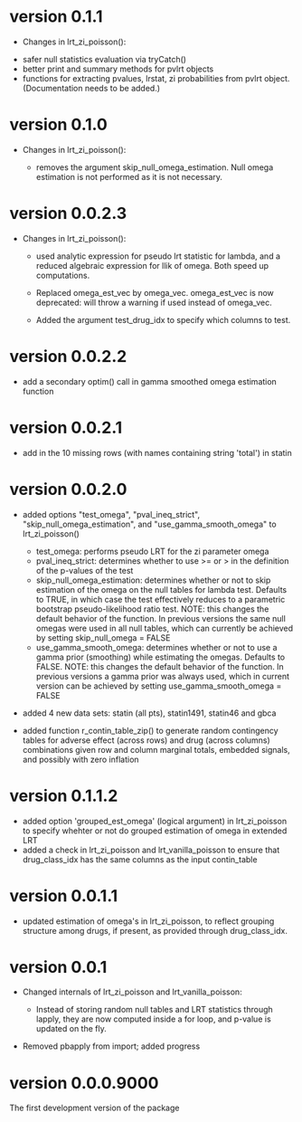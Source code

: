 # version 0.1.1

* Changes in lrt_zi_poisson():
 - safer null statistics evaluation via tryCatch()
 - better print and summary methods for pvlrt objects 
 - functions for extracting pvalues, lrstat, zi probabilities from pvlrt object. (Documentation needs to be added.) 

# version 0.1.0

* Changes in lrt_zi_poisson():

  - removes the argument skip_null_omega_estimation. Null omega estimation is not performed as it is not necessary.


# version 0.0.2.3

* Changes in lrt_zi_poisson():

  - used analytic expression for pseudo lrt statistic for lambda, and a reduced algebraic expression for llik of omega. Both speed up computations.

  - Replaced omega_est_vec by omega_vec. omega_est_vec is now deprecated: will throw a warning if used instead of omega_vec.

  - Added the argument test_drug_idx to specify which columns to test.




# version 0.0.2.2

- add a secondary optim() call in gamma smoothed omega estimation function



# version 0.0.2.1

- add in the 10 missing rows (with names containing string 'total') in statin


# version 0.0.2.0
* added options "test_omega", "pval_ineq_strict", "skip_null_omega_estimation", and "use_gamma_smooth_omega" to lrt_zi_poisson()
  - test_omega: performs pseudo LRT for the zi parameter omega
  - pval_ineq_strict: determines whether to use >= or > in the definition of the p-values of the test
  - skip_null_omega_estimation: determines whether or not to skip estimation of the omega on the null tables for lambda test. Defaults to TRUE, in which case the test effectively reduces to a parametric bootstrap pseudo-likelihood ratio test. NOTE: this changes the default behavior of the function. In previous versions the same null omegas were used in all null tables, which can currently be achieved by setting skip_null_omega = FALSE 
  - use_gamma_smooth_omega: determines whether or not to use a gamma prior (smoothing) while estimating the omegas. Defaults to FALSE. NOTE: this changes the default behavior of the function. In previous versions a gamma prior was always used, which in current version can be achieved by setting use_gamma_smooth_omega = FALSE 

* added 4 new data sets: statin (all pts), statin1491, statin46 and gbca

* added function r_contin_table_zip() to  generate random contingency tables for adverse effect (across rows) and drug (across columns) combinations given row and column marginal totals, embedded signals, and possibly with zero inflation



# version 0.1.1.2
* added option 'grouped_est_omega' (logical argument) in lrt_zi_poisson to specify whehter or not do grouped estimation of omega in extended LRT
* added a check in lrt_zi_poisson and lrt_vanilla_poisson to ensure that drug_class_idx has the same columns as the input contin_table



# version 0.0.1.1
* updated estimation of omega's in lrt_zi_poisson, to reflect grouping structure among drugs, if present, as provided through drug_class_idx.


# version 0.0.1
* Changed internals of lrt_zi_poisson and lrt_vanilla_poisson:
  - Instead of storing random null tables and LRT statistics through lapply, they are now computed inside a for loop, and p-value is updated on the fly.
  
* Removed pbapply from import; added progress


# version 0.0.0.9000
The first development version of the package


